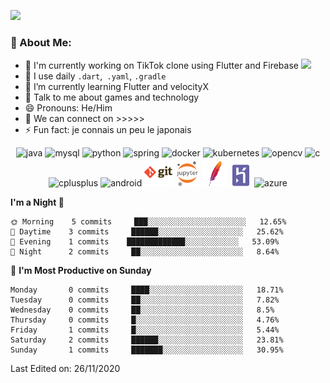 
</p>

![](https://camo.githubusercontent.com/992babdffd8c74a1502de375fbdf7e4d54773242/68747470733a2f2f6d656469612e67697068792e636f6d2f6d656469612f53576f536b4e36447854737a71494b4571762f67697068792e676966)

### 🤵 About Me:
- 🏦 I'm currently working on TikTok clone using Flutter and Firebase 
      <img src="https://media.giphy.com/media/WUlplcMpOCEmTGBtBW/giphy.gif" width="30">
- 🤔 I use daily ```.dart```,``` .yaml```, ```.gradle```
- 🌱 I’m currently learning Flutter and velocityX
- 💬 Talk to me about games and technology
- 😄 Pronouns: He/Him
- 👯 We can connect on >>>>>
- ⚡ Fun fact: je connais un peu le japonais

<p align="center">
<img src="https://devicons.github.io/devicon/devicon.git/icons/java/java-original-wordmark.svg" alt="java" width="55" height="55"/> 
<img src="https://devicons.github.io/devicon/devicon.git/icons/mysql/mysql-original-wordmark.svg" alt="mysql" width="55" height="60"/> 
<img src="https://devicons.github.io/devicon/devicon.git/icons/python/python-original-wordmark.svg" alt="python" width="60" height="60"/>
<img src="https://www.vectorlogo.zone/logos/springio/springio-icon.svg" alt="spring" width="35" height="35"/>
<img src="https://devicons.github.io/devicon/devicon.git/icons/docker/docker-original-wordmark.svg" alt="docker" width="45" height="40"/> 
<img src="https://www.vectorlogo.zone/logos/kubernetes/kubernetes-icon.svg" alt="kubernetes" width="40" height="40"/>
<img src="https://www.vectorlogo.zone/logos/opencv/opencv-icon.svg" alt="opencv" width="40" height="40"/> 
<img src="https://devicons.github.io/devicon/devicon.git/icons/c/c-original.svg" alt="c" width="40" height="40"/> 
<img src="https://devicons.github.io/devicon/devicon.git/icons/cplusplus/cplusplus-original.svg" alt="cplusplus" width="40" height="40"/> 
<img src="https://devicons.github.io/devicon/devicon.git/icons/android/android-original-wordmark.svg" alt="android" width="40" height="40"/>
<img src="https://raw.githubusercontent.com/github/explore/80688e429a7d4ef2fca1e82350fe8e3517d3494d/topics/git/git.png" alt="GIT" width="45" height="45"/> 
<img src="https://raw.githubusercontent.com/github/explore/80688e429a7d4ef2fca1e82350fe8e3517d3494d/topics/jupyter-notebook/jupyter-notebook.png" alt="IPYNB" width="40" height="40"/> 
<img src="https://raw.githubusercontent.com/github/explore/80688e429a7d4ef2fca1e82350fe8e3517d3494d/topics/maven/maven.png" alt="MAVEN" width="40" height="40"/>
<img src="https://raw.githubusercontent.com/devicons/devicon/master/icons/heroku/heroku-plain.svg" alt="HEROKU" width="35" height="35"/> 
<img src="https://www.vectorlogo.zone/logos/microsoft_azure/microsoft_azure-icon.svg" alt="azure" width="40" height="40"/> 
</p>

<!--START_SECTION:waka-->
**I'm a Night 🦉** 

```text
🌞 Morning    5 commits     ███░░░░░░░░░░░░░░░░░░░░░░   12.65% 
🌆 Daytime    3 commits     ██████░░░░░░░░░░░░░░░░░░░   25.62% 
🌃 Evening    1 commits    █████████████░░░░░░░░░░░░   53.09% 
🌙 Night      2 commits     ██░░░░░░░░░░░░░░░░░░░░░░░   8.64%

```
📅 **I'm Most Productive on Sunday** 

```text
Monday       0 commits     ████░░░░░░░░░░░░░░░░░░░░░   18.71% 
Tuesday      0 commits     ██░░░░░░░░░░░░░░░░░░░░░░░   7.82% 
Wednesday    0 commits     ██░░░░░░░░░░░░░░░░░░░░░░░   8.5% 
Thursday     0 commits     █░░░░░░░░░░░░░░░░░░░░░░░░   4.76% 
Friday       1 commits     █░░░░░░░░░░░░░░░░░░░░░░░░   5.44% 
Saturday     2 commits     ██████░░░░░░░░░░░░░░░░░░░   23.81% 
Sunday       1 commits     ███████░░░░░░░░░░░░░░░░░░   30.95%

```



<!--END_SECTION:waka-->



Last Edited on: 26/11/2020
